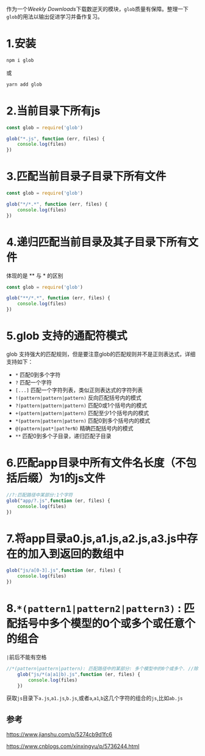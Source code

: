 作为一个*Weekly Downloads*下载数逆天的模块，`glob`质量有保障。整理一下`glob`的用法以输出促进学习并备作复习。

# 1.安装

```bash
npm i glob
```

或

```bash
yarn add glob
```

# 2.当前目录下所有**js**

```js
const glob = require('glob')

glob("*.js", function (err, files) {
    console.log(files)
})
```

# 3.匹配当前目录子目录下所有文件

```js
const glob = require('glob')

glob("*/*.*", function (err, files) {
    console.log(files)
})
```

# 4.递归匹配当前目录及其子目录下所有文件

体现的是 ** 与 * 的区别

```js
const glob = require('glob')

glob("**/*.*", function (err, files) {
    console.log(files)
})
```

# 5.glob 支持的通配符模式

glob 支持强大的匹配规则，但是要注意glob的匹配规则并不是正则表达式，详细支持如下：

- `*` 匹配0到多个字符
- `?` 匹配一个字符
- `[...]` 匹配一个字符列表，类似正则表达式的字符列表
- `!(pattern|pattern|pattern)` 反向匹配括号内的模式
- `?(pattern|pattern|pattern)` 匹配0或1个括号内的模式
- `+(pattern|pattern|pattern)` 匹配至少1个括号内的模式
- `*(pattern|pattern|pattern)` 匹配0到多个括号内的模式
- `@(pattern|pat*|pat?erN)` 精确匹配括号内的模式
- `**` 匹配0到多个子目录，递归匹配子目录

# 6.匹配app目录中所有文件名长度（不包括后缀）为1的js文件

```jsx
//?:匹配路径中某部分:1个字符
glob("app/?.js",function (er, files) {
    console.log(files)
})
```

# 7.将app目录a0.js,a1.js,a2.js,a3.js中存在的加入到返回的数组中

```js
glob("js/a[0-3].js",function (er, files) {
    console.log(files)
})
```

# 8.`*(pattern1|pattern2|pattern3)` : 匹配括号中多个模型的0个或多个或任意个的组合
 `|`前后不能有空格

```jsx
//*(pattern|pattern|pattern): 匹配路径中的某部分: 多个模型中的0个或多个. //除了三个模型本身,如果是组合也可以,比如ab.js,但是仅仅包含某个模型是不行的,比如a4.js.
    glob("js/*(a|a1|b).js",function (er, files) {
        console.log(files)
    })
```

获取`js`目录下`a.js`,`a1.js`,`b.js`,或者`a`,`a1`,`b`这几个字符的组合的`js`,比如`ab.js`



## 参考

https://www.jianshu.com/p/5274cb9d1fc6

https://www.cnblogs.com/xinxingyu/p/5736244.html

